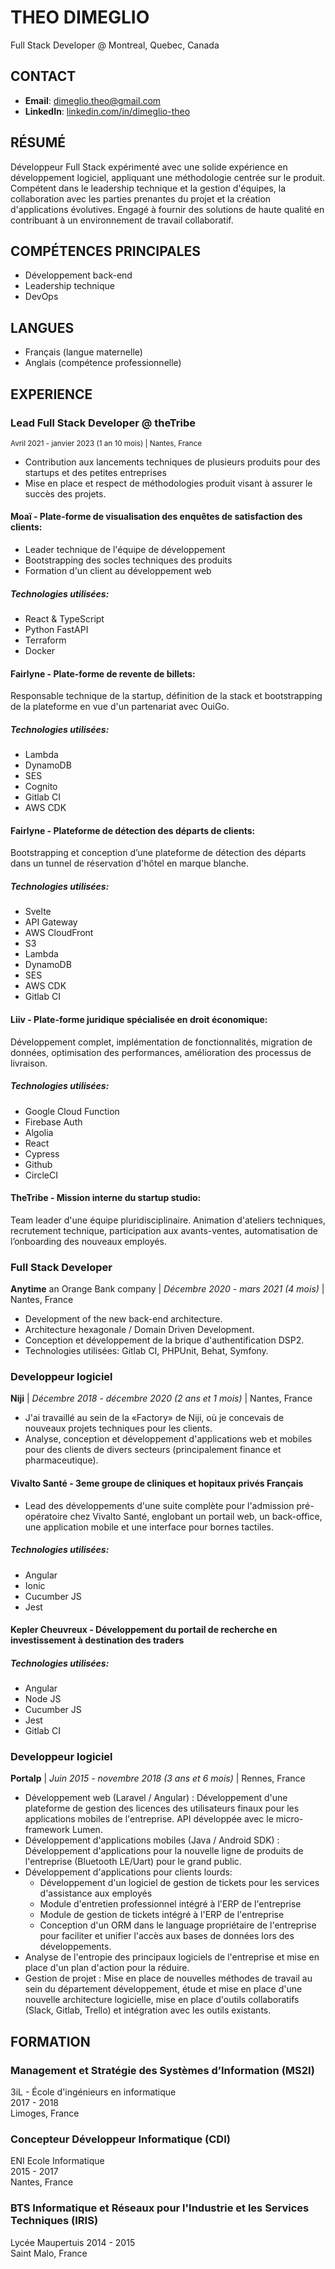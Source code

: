 # THEO DIMEGLIO

Full Stack Developer @ Montreal, Quebec, Canada

## CONTACT

- **Email**: 	dimeglio.theo@gmail.com
- **LinkedIn**: [linkedin.com/in/dimeglio-theo](linkedin.com/in/dimeglio-theo)

## RÉSUMÉ

Développeur Full Stack expérimenté avec une solide expérience en développement logiciel, appliquant une méthodologie centrée sur le produit. Compétent dans le leadership technique et la gestion d'équipes, la collaboration avec les parties prenantes du projet et la création d'applications évolutives. Engagé à fournir des solutions de haute qualité en contribuant à un environnement de travail collaboratif.

## COMPÉTENCES PRINCIPALES

- Développement back-end
- Leadership technique
- DevOps

## LANGUES

- Français (langue maternelle)
- Anglais (compétence professionnelle)

## EXPERIENCE

### Lead Full Stack Developer @ theTribe 
<sub>Avril 2021 - janvier 2023 (1 an 10 mois) | Nantes, France</sub>

- Contribution aux lancements techniques de plusieurs produits pour des startups et des petites entreprises
- Mise en place et respect de méthodologies produit visant à assurer le succès des projets.

#### Moaï - Plate-forme de visualisation des enquêtes de satisfaction des clients:

- Leader technique de l'équipe de développement
- Bootstrapping des socles techniques des produits
- Formation d'un client au développement web  

##### Technologies utilisées: 
- React & TypeScript
- Python FastAPI
- Terraform
- Docker

#### Fairlyne - Plate-forme de revente de billets: 

Responsable technique de la startup, définition de la stack et bootstrapping de la plateforme en vue d'un partenariat avec OuiGo.  

##### Technologies utilisées:
- Lambda
- DynamoDB
- SES
- Cognito
- Gitlab CI
- AWS CDK

#### Fairlyne - Plateforme de détection des départs de clients:

Bootstrapping et conception d’une plateforme de détection des départs dans un tunnel de réservation d'hôtel en marque blanche.  

##### Technologies utilisées:
- Svelte
- API Gateway
- AWS CloudFront
- S3
- Lambda
- DynamoDB
- SES
- AWS CDK
- Gitlab CI

#### Liiv - Plate-forme juridique spécialisée en droit économique:

Développement complet, implémentation de fonctionnalités, migration de données, optimisation des performances, amélioration des processus de livraison.

##### Technologies utilisées:
- Google Cloud Function
- Firebase Auth
- Algolia
- React
- Cypress
- Github
- CircleCI

#### TheTribe - Mission interne du startup studio:

Team leader d'une équipe pluridisciplinaire. Animation d'ateliers techniques, recrutement technique, participation aux avants-ventes, automatisation de l’onboarding des nouveaux employés.

### Full Stack Developer

**Anytime** an Orange Bank company | *Décembre 2020 - mars 2021 (4 mois)* | Nantes, France

- Development of the new back-end architecture.
- Architecture hexagonale / Domain Driven Development.
- Conception et développement de la brique d'authentification DSP2.
- Technologies utilisées: Gitlab CI, PHPUnit, Behat, Symfony.

### Developpeur logiciel

**Niji** | *Décembre 2018 - décembre 2020 (2 ans et 1 mois)* | Nantes, France

- J'ai travaillé au sein de la «Factory» de Niji, où je concevais de nouveaux projets techniques pour les clients.
- Analyse, conception et développement d'applications web et mobiles pour des clients de divers secteurs (principalement finance et pharmaceutique).


#### Vivalto Santé - 3eme groupe de cliniques et hopitaux privés Français

- Lead des développements d'une suite complète pour l'admission pré-opératoire chez Vivalto Santé, englobant un portail web, un back-office, une application mobile et une interface pour bornes tactiles.

##### Technologies utilisées:
- Angular
- Ionic
- Cucumber JS
- Jest

#### Kepler Cheuvreux - Développement du portail de recherche en investissement à destination des traders

##### Technologies utilisées:
- Angular
- Node JS
- Cucumber JS
- Jest
- Gitlab CI

### Developpeur logiciel

**Portalp** | *Juin 2015 - novembre 2018 (3 ans et 6 mois)* | Rennes, France

- Développement web (Laravel / Angular) : Développement d'une plateforme de gestion des licences des utilisateurs finaux pour les applications mobiles de l'entreprise. API développée avec le micro-framework Lumen.
- Développement d'applications mobiles (Java / Android SDK) : Développement d'applications pour la nouvelle ligne de produits de l'entreprise (Bluetooth LE/Uart) pour le grand public.
- Développement d'applications pour clients lourds: 
  - Développement d'un logiciel de gestion de tickets pour les services d'assistance aux employés
  - Module d'entretien professionnel intégré à l'ERP de l'entreprise
  - Module de gestion de tickets intégré à l'ERP de l'entreprise 
  - Conception d'un ORM dans le language propriétaire de l'entreprise pour faciliter et unifier l'accès aux bases de données lors des développements.
- Analyse de l'entropie des principaux logiciels de l'entreprise et mise en place d'un plan d'action pour la réduire.
- Gestion de projet : Mise en place de nouvelles méthodes de travail au sein du département développement, étude et mise en place d'une nouvelle architecture logicielle, mise en place d'outils collaboratifs (Slack, Gitlab, Trello) et intégration avec les outils existants.

## FORMATION

### Management et Stratégie des Systèmes d’Information (MS2I)

3iL - École d'ingénieurs en informatique  
2017 - 2018  
Limoges, France  

### Concepteur Développeur Informatique (CDI)

ENI Ecole Informatique  
2015 - 2017  
Nantes, France  

### BTS Informatique et Réseaux pour l'Industrie et les Services Techniques (IRIS)

Lycée Maupertuis
2014 - 2015  
Saint Malo, France  
